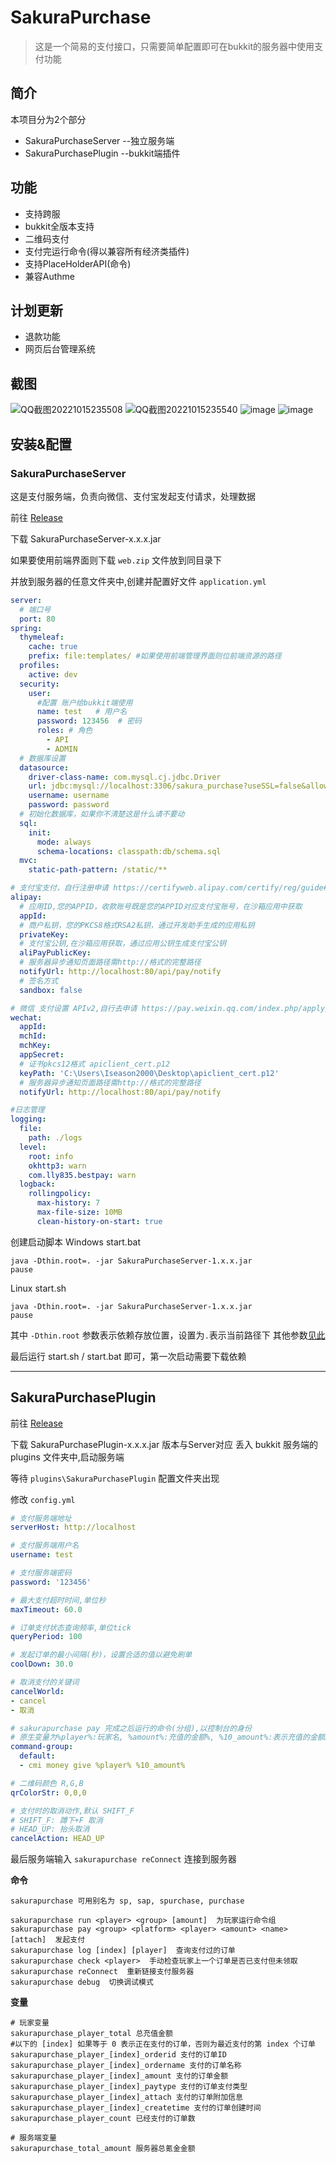 # SakuraPurchase

> 这是一个简易的支付接口，只需要简单配置即可在bukkit的服务器中使用支付功能

## 简介

本项目分为2个部分

* SakuraPurchaseServer --独立服务端
* SakuraPurchasePlugin --bukkit端插件

## 功能

* 支持跨服
* bukkit全版本支持
* 二维码支付
* 支付完运行命令(得以兼容所有经济类插件)
* 支持PlaceHolderAPI(命令)
* 兼容Authme

## 计划更新

* 退款功能
* 网页后台管理系统

## 截图

![QQ截图20221015235508](https://user-images.githubusercontent.com/65019366/195996031-dde2470e-36b8-4203-b242-8ff4e704640c.png)
![QQ截图20221015235540](https://user-images.githubusercontent.com/65019366/195996039-d983ec74-dc17-4dab-b22f-52f8cda4b2b0.png)
![image](https://user-images.githubusercontent.com/65019366/196718781-aeb28b5a-d5b4-4a8e-9da4-3f4c171f5dea.png)
![image](https://user-images.githubusercontent.com/65019366/196718817-78d04d26-62f0-435f-8920-b5a6bef6bb72.png)


## 安装&配置

### SakuraPurchaseServer

这是支付服务端，负责向微信、支付宝发起支付请求，处理数据

前往 [Release](https://github.com/Iseason2000/SakuraPurchase/releases)

下载 SakuraPurchaseServer-x.x.x.jar

如果要使用前端界面则下载 `web.zip` 文件放到同目录下

并放到服务器的任意文件夹中,创建并配置好文件 `application.yml`

~~~ yaml
server:
  # 端口号
  port: 80
spring:
  thymeleaf:
    cache: true
    prefix: file:templates/ #如果使用前端管理界面则位前端资源的路径
  profiles:
    active: dev
  security:
    user:
      #配置 账户给bukkit端使用
      name: test   # 用户名
      password: 123456  # 密码
      roles: # 角色
        - API
        - ADMIN
  # 数据库设置
  datasource:
    driver-class-name: com.mysql.cj.jdbc.Driver
    url: jdbc:mysql://localhost:3306/sakura_purchase?useSSL=false&allowPublicKeyRetrieval=true
    username: username
    password: password
  # 初始化数据库，如果你不清楚这是什么请不要动
  sql:
    init:
      mode: always
      schema-locations: classpath:db/schema.sql
  mvc:
    static-path-pattern: /static/**

# 支付宝支付，自行注册申请 https://certifyweb.alipay.com/certify/reg/guide#/
alipay:
  # 应用ID,您的APPID，收款账号既是您的APPID对应支付宝账号，在沙箱应用中获取
  appId:
  # 商户私钥，您的PKCS8格式RSA2私钥，通过开发助手生成的应用私钥
  privateKey:
  # 支付宝公钥,在沙箱应用获取，通过应用公钥生成支付宝公钥
  aliPayPublicKey:
  # 服务器异步通知页面路径需http://格式的完整路径
  notifyUrl: http://localhost:80/api/pay/notify
  # 签名方式
  sandbox: false

# 微信 支付设置 APIv2,自行去申请 https://pay.weixin.qq.com/index.php/apply/applyment_home/guide_normal
wechat:
  appId:
  mchId:
  mchKey:
  appSecret:
  # 证书pkcs12格式 apiclient_cert.p12
  keyPath: 'C:\Users\Iseason2000\Desktop\apiclient_cert.p12'
  # 服务器异步通知页面路径需http://格式的完整路径
  notifyUrl: http://localhost:80/api/pay/notify

#日志管理
logging:
  file:
    path: ./logs
  level:
    root: info
    okhttp3: warn
    com.lly835.bestpay: warn
  logback:
    rollingpolicy:
      max-history: 7
      max-file-size: 10MB
      clean-history-on-start: true

~~~

创建启动脚本
Windows start.bat

~~~ text
java -Dthin.root=. -jar SakuraPurchaseServer-1.x.x.jar 
pause
~~~

Linux start.sh

~~~ text
java -Dthin.root=. -jar SakuraPurchaseServer-1.x.x.jar 
pause
~~~

其中 `-Dthin.root` 参数表示依赖存放位置，设置为`.`表示当前路径下
其他参数[见此](https://github.com/spring-projects-experimental/spring-boot-thin-launcher#command-line-options)

最后运行 start.sh / start.bat 即可，第一次启动需要下载依赖

---

## SakuraPurchasePlugin

前往 [Release](https://github.com/Iseason2000/SakuraPurchase/releases)

下载 SakuraPurchasePlugin-x.x.x.jar 版本与Server对应
丢入 bukkit 服务端的 plugins 文件夹中,启动服务端

等待 `plugins\SakuraPurchasePlugin` 配置文件夹出现

修改 `config.yml`

~~~ yaml
# 支付服务端地址
serverHost: http://localhost

# 支付服务端用户名
username: test

# 支付服务端密码
password: '123456'

# 最大支付超时时间,单位秒
maxTimeout: 60.0

# 订单支付状态查询频率,单位tick
queryPeriod: 100

# 发起订单的最小间隔(秒)，设置合适的值以避免刷单
coolDown: 30.0

# 取消支付的关键词
cancelWorld:
- cancel
- 取消

# sakurapurchase pay 完成之后运行的命令(分组),以控制台的身份
# 原生变量为%player%:玩家名, %amount%:充值的金额%, %10_amount%:表示充值的金额X10
command-group:
  default:
  - cmi money give %player% %10_amount%

# 二维码颜色 R,G,B
qrColorStr: 0,0,0

# 支付时的取消动作,默认 SHIFT_F
# SHIFT_F: 蹲下+F 取消
# HEAD_UP: 抬头取消
cancelAction: HEAD_UP

~~~

最后服务端输入 `sakurapurchase reConnect` 连接到服务器

**命令**

~~~ text
sakurapurchase 可用别名为 sp, sap, spurchase, purchase

sakurapurchase run <player> <group> [amount]  为玩家运行命令组
sakurapurchase pay <group> <platform> <player> <amount> <name> [attach]  发起支付
sakurapurchase log [index] [player]  查询支付过的订单
sakurapurchase check <player>  手动检查玩家上一个订单是否已支付但未领取
sakurapurchase reConnect  重新链接支付服务器
sakurapurchase debug  切换调试模式

~~~

**变量**

~~~ text
# 玩家变量
sakurapurchase_player_total 总充值金额
#以下的 [index] 如果等于 0 表示正在支付的订单，否则为最近支付的第 index 个订单
sakurapurchase_player_[index]_orderid 支付的订单ID
sakurapurchase_player_[index]_ordername 支付的订单名称
sakurapurchase_player_[index]_amount 支付的订单金额
sakurapurchase_player_[index]_paytype 支付的订单支付类型
sakurapurchase_player_[index]_attach 支付的订单附加信息
sakurapurchase_player_[index]_createtime 支付的订单创建时间
sakurapurchase_player_count 已经支付的订单数

# 服务端变量
sakurapurchase_total_amount 服务器总氪金金额
~~~
